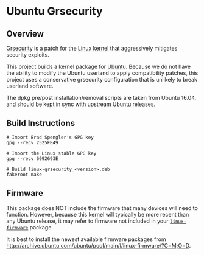 Ubuntu Grsecurity
=================

Overview
--------

[Grsecurity](https://grsecurity.net/) is a patch for the
[Linux kernel](https://www.kernel.org/) that aggressively mitigates security
exploits.

This project builds a kernel package for [Ubuntu](http://www.ubuntu.com/).
Because we do not have the ability to modify the Ubuntu userland to apply
compatibility patches, this project uses a conservative grsecurity
configuration that is unlikely to break userland software.

The dpkg pre/post installation/removal scripts are taken from Ubuntu 16.04,
and should be kept in sync with upstream Ubuntu releases.

Build Instructions
------------------

```
# Import Brad Spengler's GPG key
gpg --recv 2525FE49

# Import the Linux stable GPG key
gpg --recv 6092693E

# Build linux-grsecurity_<version>.deb
fakeroot make
```

Firmware
--------

This package does NOT include the firmware that many devices will need to
function. However, because this kernel will typically be more recent than
any Ubuntu release, it may refer to firmware not included in your
[``linux-firmware``](http://packages.ubuntu.com/source/wily/linux-firmware)
package.

It is best to install the newest available firmware packages from
<http://archive.ubuntu.com/ubuntu/pool/main/l/linux-firmware/?C=M;O=D>.
